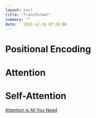 ```yaml
---
layout: post
title: "Transformer"
summary: ""
date:   2022-12-18 07:26:00
---
```


# Positional Encoding

# Attention

# Self-Attention

[Attention is All You Need](https://arxiv.org/pdf/1706.03762.pdf)